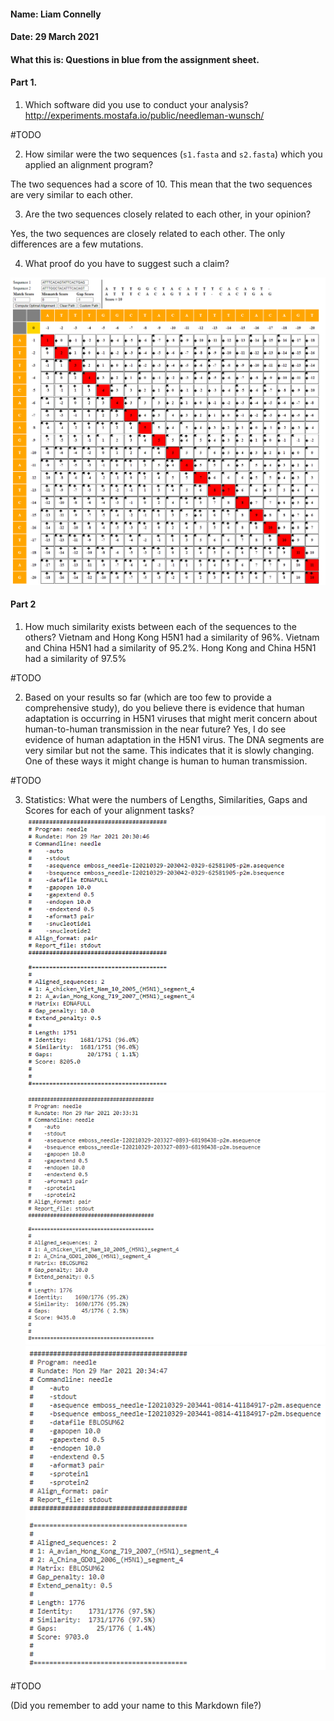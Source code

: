 #### Name: Liam Connelly
#### Date: 29 March 2021
#### What this is: Questions in blue from the assignment sheet.

#### Part 1.


 1. Which software did you use to conduct your analysis?
 http://experiments.mostafa.io/public/needleman-wunsch/

#TODO

 2. How similar were the two sequences (`s1.fasta` and `s2.fasta`) which you applied an alignment program?

 The two sequences had a score of 10.  This mean that the two sequences are very similar to each other.


 3. Are the two sequences closely related to each other, in your opinion?

 Yes, the two sequences are closely related to each other.  The only differences are a few mutations.


 4. What proof do you have to suggest such a claim?


 ![Screenshot](images/chart.png)




#### Part 2
 1. How much similarity exists between each of the sequences to the others?
Vietnam and Hong Kong H5N1 had a similarity of 96%. Vietnam and China H5N1 had a similarity of 95.2%. Hong Kong and China H5N1 had a similarity of 97.5%

#TODO


 2. Based on your results so far (which are too few to provide a comprehensive study), do you believe there is evidence that human adaptation is occurring in H5N1 viruses that might merit concern about human-to-human transmission in the near future?
 Yes, I do see evidence of human adaptation in the H5N1 virus.  The DNA segments are very similar but not the same.  This indicates that it is slowly changing.  One of these ways it might change is human to human transmission.


#TODO

 3. Statistics: What were the numbers of Lengths, Similarities, Gaps and Scores for each of your alignment tasks?
![Screenshot](images/namvkong.png)
![Screenshot](images/namvchina.png)
![Screenshot](images/kongvchina.png)

#TODO




(Did you remember to add your name to this Markdown file?)
